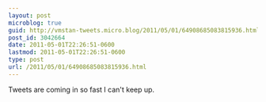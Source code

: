 ```yaml
---
layout: post
microblog: true
guid: http://vmstan-tweets.micro.blog/2011/05/01/64908685083815936.html
post_id: 3042664
date: 2011-05-01T22:26:51-0600
lastmod: 2011-05-01T22:26:51-0600
type: post
url: /2011/05/01/64908685083815936.html
---
```

Tweets are coming in so fast I can't keep up.
